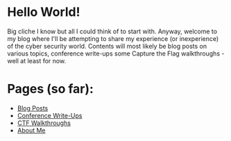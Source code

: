 # Hello World!
Big cliche I know but all I could think of to start with.
Anyway, welcome to my blog where I'll be attempting to share my experience (or inexperience) of the cyber security world.
Contents will most likely be blog posts on various topics, conference write-ups some Capture the Flag walkthroughs - well at least for now.

# Pages (so far):
- [Blog Posts](https://github.com/miles-away/miles-away.github.io/tree/master/_pages/blog-posts.md)
- [Conference Write-Ups](https://github.com/miles-away/miles-away.github.io/tree/master/_pages/conference-write-ups.md)
- [CTF Walkthroughs](https://github.com/miles-away/miles-away.github.io/tree/master/_pages/ctf-walkthroughs.md)
- [About Me](https://github.com/miles-away/miles-away.github.io/master/about-me.md)
